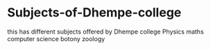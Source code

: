 # Subjects-of-Dhempe-college
this has different subjects offered by Dhempe college
Physics
maths
computer science
botony
zoology

